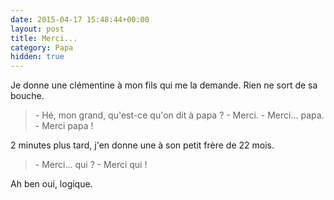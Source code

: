 ```yaml
---
date: 2015-04-17 15:48:44+00:00
layout: post
title: Merci...
category: Papa
hidden: true
---
```


Je donne une clémentine à mon fils qui me la demande. Rien ne sort de sa bouche.

> \- Hé, mon grand, qu'est-ce qu'on dit à papa ?
> \- Merci.
> \- Merci... papa.
> \- Merci papa !

2 minutes plus tard, j'en donne une à son petit frère de 22 mois.

> \- Merci... qui ?
> \- Merci qui !

Ah ben oui, logique.
